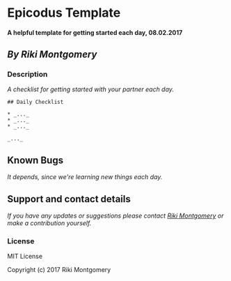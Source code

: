 # **Epicodus Template**

#### A helpful template for getting started each day, 08.02.2017

## _By Riki Montgomery_

### Description

_A checklist for getting started with your partner each day._

```
## Daily Checklist

* _..._
* _..._
* _..._

_..._
```

## Known Bugs

_It depends, since we're learning new things each day._

## Support and contact details

_If you have any updates or suggestions please contact [Riki Montgomery] or make a contribution yourself._

[Riki Montgomery]: mailto:mostriki820@gmail.com

### License

MIT License

Copyright (c) 2017 Riki Montgomery
